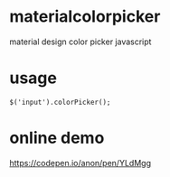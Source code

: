 # materialcolorpicker
material design color picker javascript

# usage

    $('input').colorPicker();

# online demo

https://codepen.io/anon/pen/YLdMgg

